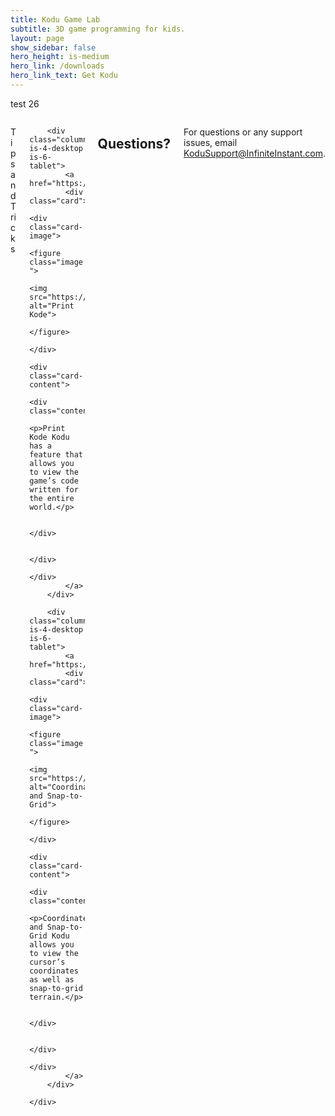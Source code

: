 ```yaml
---
title: Kodu Game Lab
subtitle: 3D game programming for kids.
layout: page
show_sidebar: false
hero_height: is-medium
hero_link: /downloads
hero_link_text: Get Kodu
---
```


test 26

<div class="columns is-multiline">
        <div class="column is-12">
            <p class="title is-3 has-text-centered">Tips and Tricks</p>
        </div>
        
        <div class="column is-4-desktop is-6-tablet">
            <a href="https://scoy.github.io/KoduGameLab/tips/print_kode">
            <div class="card">
                <div class="card-image">
                    <figure class="image ">
                        <img src="https://scoy.github.io/KoduGameLab/tips/print_kode_small.png" alt="Print Kode">
                    </figure>
                </div>
                <div class="card-content">
                    <div class="content">
                        <p>Print Kode Kodu has a feature that allows you to view the game’s code written for the entire world.</p>

                    </div>

                </div>
            </div>
            </a>
        </div>
        
        <div class="column is-4-desktop is-6-tablet">
            <a href="https://scoy.github.io/KoduGameLab/tips/coordinates">
            <div class="card">
                <div class="card-image">
                    <figure class="image ">
                        <img src="https://scoy.github.io/KoduGameLab/tips/snap_small.png" alt="Coordinates and Snap-to-Grid">
                    </figure>
                </div>
                <div class="card-content">
                    <div class="content">
                        <p>Coordinates and Snap-to-Grid Kodu allows you to view the cursor’s coordinates as well as snap-to-grid terrain.</p>

                    </div>

                </div>
            </div>
            </a>
        </div>
        
    </div>

## Questions?
For questions or any support issues, email <KoduSupport@InfiniteInstant.com>.
 
